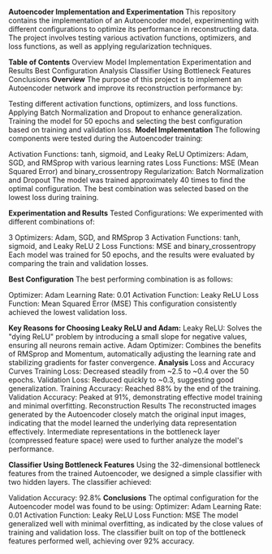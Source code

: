 **Autoencoder Implementation and Experimentation**
This repository contains the implementation of an Autoencoder model, experimenting with different configurations to optimize its performance in reconstructing data. The project involves testing various activation functions, optimizers, and loss functions, as well as applying regularization techniques.

**Table of Contents**
Overview
Model Implementation
Experimentation and Results
Best Configuration
Analysis
Classifier Using Bottleneck Features
Conclusions
**Overview**
The purpose of this project is to implement an Autoencoder network and improve its reconstruction performance by:

Testing different activation functions, optimizers, and loss functions.
Applying Batch Normalization and Dropout to enhance generalization.
Training the model for 50 epochs and selecting the best configuration based on training and validation loss.
**Model Implementation**
The following components were tested during the Autoencoder training:

Activation Functions: tanh, sigmoid, and Leaky ReLU
Optimizers: Adam, SGD, and RMSprop with various learning rates
Loss Functions: MSE (Mean Squared Error) and binary_crossentropy
Regularization: Batch Normalization and Dropout
The model was trained approximately 40 times to find the optimal configuration. The best combination was selected based on the lowest loss during training.

**Experimentation and Results**
Tested Configurations:
We experimented with different combinations of:

3 Optimizers: Adam, SGD, and RMSprop
3 Activation Functions: tanh, sigmoid, and Leaky ReLU
2 Loss Functions: MSE and binary_crossentropy
Each model was trained for 50 epochs, and the results were evaluated by comparing the train and validation losses.

**Best Configuration**
The best performing combination is as follows:

Optimizer: Adam
Learning Rate: 0.01
Activation Function: Leaky ReLU
Loss Function: Mean Squared Error (MSE)
This configuration consistently achieved the lowest validation loss.

**Key Reasons for Choosing Leaky ReLU and Adam:**
Leaky ReLU: Solves the "dying ReLU" problem by introducing a small slope for negative values, ensuring all neurons remain active.
Adam Optimizer: Combines the benefits of RMSprop and Momentum, automatically adjusting the learning rate and stabilizing gradients for faster convergence.
**Analysis**
Loss and Accuracy Curves
Training Loss: Decreased steadily from ~2.5 to ~0.4 over the 50 epochs.
Validation Loss: Reduced quickly to ~0.3, suggesting good generalization.
Training Accuracy: Reached 88% by the end of the training.
Validation Accuracy: Peaked at 91%, demonstrating effective model training and minimal overfitting.
Reconstruction Results
The reconstructed images generated by the Autoencoder closely match the original input images, indicating that the model learned the underlying data representation effectively. Intermediate representations in the bottleneck layer (compressed feature space) were used to further analyze the model's performance.

**Classifier Using Bottleneck Features**
Using the 32-dimensional bottleneck features from the trained Autoencoder, we designed a simple classifier with two hidden layers. The classifier achieved:

Validation Accuracy: 92.8%
**Conclusions**
The optimal configuration for the Autoencoder model was found to be using:
Optimizer: Adam
Learning Rate: 0.01
Activation Function: Leaky ReLU
Loss Function: MSE
The model generalized well with minimal overfitting, as indicated by the close values of training and validation loss.
The classifier built on top of the bottleneck features performed well, achieving over 92% accuracy.

